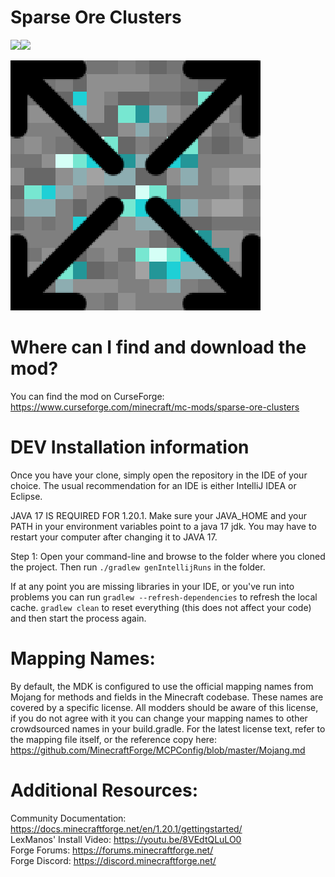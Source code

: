 
Sparse Ore Clusters
=======
<a href="https://www.curseforge.com/minecraft/mc-mods/sparse-ore-clusters" target="_blank"><img src="https://cf.way2muchnoise.eu/1263960.svg?badge_style=flat"/></a><a href="https://www.curseforge.com/minecraft/mc-mods/sparse-ore-clusters" target="_blank"><img src="http://cf.way2muchnoise.eu/versions/1263960.svg?badge_style=flat" /></a>

![logo](gallery/logo.png)


Where can I find and download the mod?
=======
You can find the mod on CurseForge: https://www.curseforge.com/minecraft/mc-mods/sparse-ore-clusters

DEV Installation information
=======

Once you have your clone, simply open the repository in the IDE of your choice. The usual recommendation for an IDE is either IntelliJ IDEA or Eclipse.

JAVA 17 IS REQUIRED FOR 1.20.1. Make sure your JAVA_HOME and your PATH in your environment variables
point to a java 17 jdk. You may have to restart your computer after changing it to JAVA 17.

Step 1: Open your command-line and browse to the folder where you cloned the project.
Then run `./gradlew genIntellijRuns` in the folder.

If at any point you are missing libraries in your IDE, or you've run into problems you can
run `gradlew --refresh-dependencies` to refresh the local cache. `gradlew clean` to reset everything
(this does not affect your code) and then start the process again.

Mapping Names:
=============================
By default, the MDK is configured to use the official mapping names from Mojang for methods and fields
in the Minecraft codebase. These names are covered by a specific license. All modders should be aware of this
license, if you do not agree with it you can change your mapping names to other crowdsourced names in your
build.gradle. For the latest license text, refer to the mapping file itself, or the reference copy here:
https://github.com/MinecraftForge/MCPConfig/blob/master/Mojang.md

Additional Resources:
=========================
Community Documentation: https://docs.minecraftforge.net/en/1.20.1/gettingstarted/ \
LexManos' Install Video: https://youtu.be/8VEdtQLuLO0 \
Forge Forums: https://forums.minecraftforge.net/ \
Forge Discord: https://discord.minecraftforge.net/



